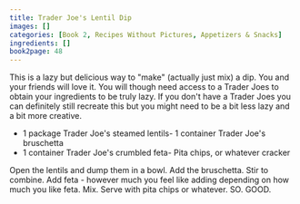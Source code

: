 ```yaml
---
title: Trader Joe's Lentil Dip
images: []
categories: [Book 2, Recipes Without Pictures, Appetizers & Snacks]
ingredients: []
book2page: 48
---
```


This is a lazy but delicious way to "make" (actually just mix) a dip. You and your friends will love it. You will though need access to a Trader Joes to obtain your ingredients to be truly lazy. If you don't have a Trader Joes you can definitely still recreate this but you might need to be a bit less lazy and a bit more creative. 

- 1 package Trader Joe's steamed lentils- 1 container Trader Joe's bruschetta
- 1 container Trader Joe's crumbled feta- Pita chips, or whatever cracker

Open the lentils and dump them in a bowl. Add the bruschetta. Stir to combine. Add feta - however much you feel like adding depending on how much you like feta. Mix. Serve with pita chips or whatever. SO. GOOD.